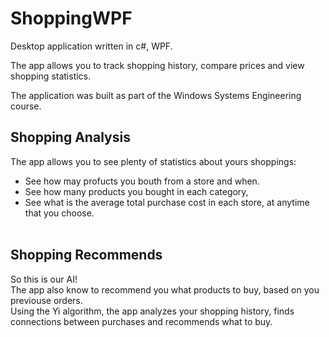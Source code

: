 ﻿# ShoppingWPF
 
Desktop application written in c#, WPF.

The app allows you to track shopping history, compare prices and view shopping statistics.

The application was built as part of the Windows Systems Engineering course.

## Shopping Analysis

The app allows you to see plenty of statistics about yours shoppings:<br />

- See how may profucts you bouth from a store and when.<br />
- See how many products you bought in each category,<br />
- See what is the average total purchase cost in each store, at anytime that you choose.<br /><br />

## Shopping Recommends
So this is our AI! <br />
The app also know to recommend you what products to buy, based on you previouse orders.<br />
Using the Yi algorithm, the app analyzes your shopping history, finds connections between purchases and recommends what to buy.
